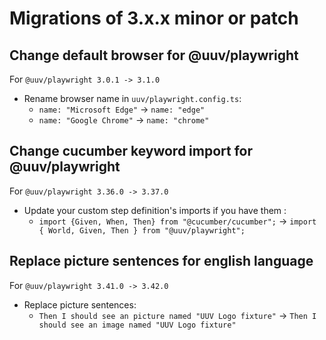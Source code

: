 # Migrations of 3.x.x minor or patch

## Change default browser for @uuv/playwright
For `@uuv/playwright 3.0.1 -> 3.1.0`
- Rename browser name in `uuv/playwright.config.ts`:
  - `name: "Microsoft Edge"` -> `name: "edge"`
  - `name: "Google Chrome"` -> `name: "chrome"`

## Change cucumber keyword import for @uuv/playwright
For `@uuv/playwright 3.36.0 -> 3.37.0`
- Update your custom step definition's imports if you have them :
  - `import {Given, When, Then} from "@cucumber/cucumber";` -> `import { World, Given, Then } from "@uuv/playwright";`

## Replace picture sentences for english language
For `@uuv/playwright 3.41.0 -> 3.42.0`
- Replace picture sentences:
  - `Then I should see an picture named "UUV Logo fixture"` -> `Then I should see an image named "UUV Logo fixture"`